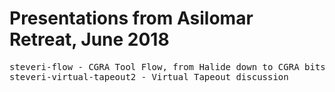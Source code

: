 <h1>Presentations from Asilomar Retreat, June 2018</h1>

<pre>
steveri-flow - CGRA Tool Flow, from Halide down to CGRA bitstream
steveri-virtual-tapeout2 - Virtual Tapeout discussion
</pre>
